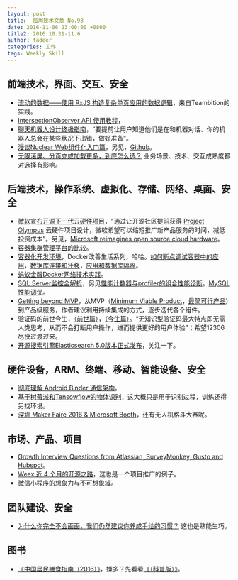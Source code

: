 ```yaml
---
layout: post
title:  每周技术文章 No.98
date: 2016-11-06 23:00:00 +0800
title2: 2016.10.31-11.6
author: fadeer
categories: 工作
tags: Weekly Skill
---
```


前端技术，界面、交互、安全
----
* [流动的数据——使用 RxJS 构造复杂单页应用的数据逻辑](https://zhuanlan.zhihu.com/p/23305264)，来自Teambition的实践。
* [IntersectionObserver API 使用教程](http://www.ruanyifeng.com/blog/2016/11/intersectionobserver_api.html)，
* [聊天机器人设计终极指南](http://colachan.com/post/3528)，“要提前让用户知道他们是在和机器对话、你的机器人总会在某些状况下出错，做好准备”。
* [漫谈Nuclear Web组件化入门篇](http://www.alloyteam.com/2016/11/talk-about-nuclear-web-component-threshold/)，另见，[Github](https://github.com/AlloyTeam/Nuclear)。
* [无限滚屏、分页亦或加载更多，到底怎么选？](http://uxren.cn/?p=46101) 业务场景、技术、交互成熟度都对选择有影响。

后端技术，操作系统、虚拟化、存储、网络、桌面、安全
----
* [微软宣布开源下一代云硬件项目](http://techcrunch.cn/2016/11/01/microsoft-open-sources-its-next-gen-cloud-hardware-design)，“通过让开源社区提前获得 [Project Olympus](https://github.com/opencomputeproject/Project_Olympus) 云硬件项目设计，微软希望可以缩短推广新产品服务的时间，减低投资成本”。另见，[Microsoft reimagines open source cloud hardware](https://azure.microsoft.com/en-us/blog/microsoft-reimagines-open-source-cloud-hardware/)。
* [容器集群管理平台的比较](https://my.oschina.net/taogang/blog/778136)。
* [容器化开发环境](http://aikin.me/2016/07/20/dockerize-dev-env/)，Docker改善生活系列，哈哈。[如何断点调试容器中的应用](http://aikin.me/2016/08/28/how-to-debug-app-in-dockerize-dev-env/)，[数据库连接和迁移](http://aikin.me/2016/09/17/dockerize-database/)，[应用和数据库隔离](http://aikin.me/2016/09/24/dockerize-db-isolation/)。
* [蚂蚁金服Docker网络技术实践](https://yq.aliyun.com/articles/62628)。
* [SQL Server监控全解析](http://ultrasql.blog.51cto.com/9591438/1869312)，另见[性能计数器与profiler的组合性能诊断](http://www.cnblogs.com/double-K/p/6028257.html)。[MySQL性能调优](http://blog.jobbole.com/107264/)。
* [Getting beyond MVP](https://blog.acolyer.org/2016/11/01/getting-beyond-mvp)，从MVP（[Minimum Viable Product](https://en.wikipedia.org/wiki/Minimum_viable_product)，[最简可行产品](https://zh.wikipedia.org/wiki/%E6%9C%80%E7%B0%A1%E5%8F%AF%E8%A1%8C%E7%94%A2%E5%93%81)）到产品级服务，作者建议利用持续集成的方式，逐步迭代各个组件。
* 验证码的前世今生，[（前世篇）](http://jaq.alibaba.com/community/art/show?spm=a313e.7916642.220000NaN1.2.SxRQgP&articleid=548)，[（今生篇）](http://jaq.alibaba.com/community/art/show?spm=a313e.7916642.220000NaN1.1.SxRQgP&articleid=582)。“无知识型验证码最大特点即无需人类思考，从而不会打断用户操作，进而提供更好的用户体验”；希望12306尽快过渡过来。
* [开源搜索引擎Elasticsearch 5.0版本正式发布](http://www.infoq.com/cn/news/2016/11/Elasticsearch-5-0-publish)，关注一下。

硬件设备，ARM、终端、移动、智能设备、安全
----
<!--preview-end-->
* [彻底理解 Android Binder 通信架构](http://www.diycode.cc/topics/384)。
* [基于树莓派和Tensowflow的物体识别](http://blog.just4fun.site/raspberrypi-tensowflow-robot.html)，这大概只是用于识别过程，训练还得另找环境。
* [深圳 Maker Faire 2016 & Microsoft Booth](http://www.cnblogs.com/dearsj001/p/MakerFaireShenzhenMicrosoftBooth.html)，还有无人机格斗大赛呢。

市场、产品、项目
----
* [Growth Interview Questions from Atlassian, SurveyMonkey, Gusto and Hubspot](http://andrewchen.co/growth-interview-questions-atlassian-surveymonkey-gusto-hubspot)。
* [Weex 近 4 个月的开源之路](https://github.com/weexteam/article/issues/73)，这也是一个项目推广的例子。
* [微信小程序的想象力与不可想象域](https://kenengba.com/post/3525.html)。

团队建设、安全
----
* [为什么你完全不会画画，我们仍然建议你养成手绘的习惯？](http://www.uisdc.com/why-you-need-sketch) 这也是熟能生巧。

图书
----
* [《中国居民膳食指南（2016）》](https://book.douban.com/subject/26795949/)，嫌多？先看看[《（科普版）》](https://book.douban.com/subject/26809778/)。



